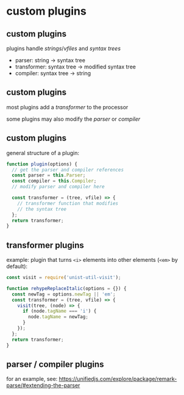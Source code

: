 # custom plugins

## custom plugins

plugins handle _strings_/_vfiles_ and _syntax trees_

- parser: string → syntax tree
- transformer: syntax tree → modified syntax tree
- compiler: syntax tree → string

## custom plugins

most plugins add a _transformer_ to the processor

some plugins may also modify the _parser_ or _compiler_

## custom plugins

general structure of a plugin:

```js
function plugin(options) {
  // get the parser and compiler references
  const parser = this.Parser;
  const compiler = this.Compiler;
  // modify parser and compiler here

  const transformer = (tree, vfile) => {
    // transformer function that modifies
    // the syntax tree
  };
  return transformer;
}
```

## transformer plugins

example: plugin that turns `<i>` elements into other elements (`<em>` by default):

```js
const visit = require('unist-util-visit');

function rehypeReplaceItalic(options = {}) {
  const newTag = options.newTag || 'em';
  const transformer = (tree, vfile) => {
    visit(tree, (node) => {
      if (node.tagName === 'i') {
        node.tagName = newTag;
      }
    });
  };
  return transformer;
}
```

## parser / compiler plugins

for an example, see: <https://unifiedjs.com/explore/package/remark-parse/#extending-the-parser>
